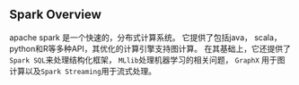 ## Spark Overview

apache spark 是一个快速的，分布式计算系统。 它提供了包括java， scala， python和R等多种API，其优化的计算引擎支持图计算。 在其基础上，它还提供了``Spark SQL``来处理结构化框架， ``MLlib``处理机器学习的相关问题， ``GraphX`` 用于图计算以及``Spark Streaming``用于流式处理。

## 
